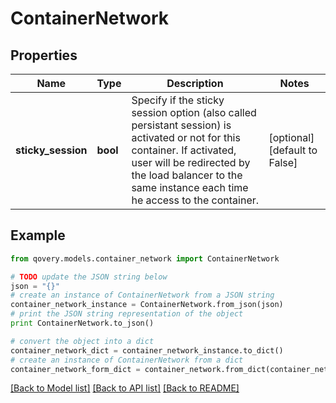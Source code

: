 # ContainerNetwork


## Properties
Name | Type | Description | Notes
------------ | ------------- | ------------- | -------------
**sticky_session** | **bool** | Specify if the sticky session option (also called persistant session) is activated or not for this container. If activated, user will be redirected by the load balancer to the same instance each time he access to the container.   | [optional] [default to False]

## Example

```python
from qovery.models.container_network import ContainerNetwork

# TODO update the JSON string below
json = "{}"
# create an instance of ContainerNetwork from a JSON string
container_network_instance = ContainerNetwork.from_json(json)
# print the JSON string representation of the object
print ContainerNetwork.to_json()

# convert the object into a dict
container_network_dict = container_network_instance.to_dict()
# create an instance of ContainerNetwork from a dict
container_network_form_dict = container_network.from_dict(container_network_dict)
```
[[Back to Model list]](../README.md#documentation-for-models) [[Back to API list]](../README.md#documentation-for-api-endpoints) [[Back to README]](../README.md)


